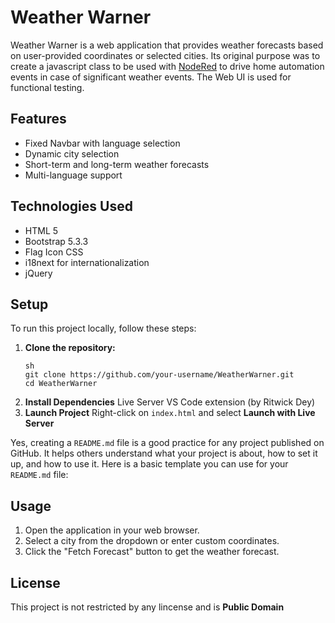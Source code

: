 # Weather Warner

Weather Warner is a web application that provides weather forecasts based on user-provided coordinates or selected cities.
Its original purpose was to create a javascript class to be used with [NodeRed](https://nodered.org/) to drive home automation events in case of significant weather events.
The Web UI is used for functional testing.

## Features

- Fixed Navbar with language selection
- Dynamic city selection
- Short-term and long-term weather forecasts
- Multi-language support

## Technologies Used

- HTML 5
- Bootstrap 5.3.3
- Flag Icon CSS
- i18next for internationalization
- jQuery

## Setup

To run this project locally, follow these steps:

1. **Clone the repository:**
   ```
   sh
   git clone https://github.com/your-username/WeatherWarner.git
   cd WeatherWarner
   ```
2. **Install Dependencies**
   Live Server VS Code extension (by Ritwick Dey)
3. **Launch Project**
   Right-click on `index.html` and select **Launch with Live Server**

Yes, creating a `README.md` file is a good practice for any project published on GitHub. It helps others understand what your project is about, how to set it up, and how to use it. Here is a basic template you can use for your `README.md` file:


## Usage

1. Open the application in your web browser.
2. Select a city from the dropdown or enter custom coordinates.
3. Click the "Fetch Forecast" button to get the weather forecast.

## License

This project is not restricted by any lincense and is **Public Domain**
